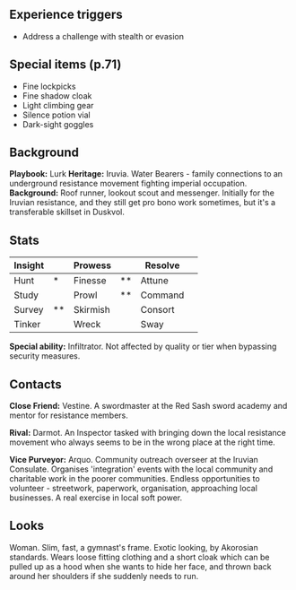 ## Experience triggers
* Address a challenge with stealth or evasion
## Special items (p.71)
* Fine lockpicks
* Fine shadow cloak
* Light climbing gear
* Silence potion vial
* Dark-sight goggles

## Background
 **Playbook:** Lurk
 **Heritage:** Iruvia. Water Bearers - family connections to an underground resistance movement fighting imperial occupation.
 **Background:** Roof runner, lookout scout and messenger. Initially for the Iruvian resistance, and they still get pro bono work sometimes, but it's a transferable skillset in Duskvol.

## Stats

| Insight |     | Prowess  |     | Resolve |     |
| ------- | --- | -------- | --- | ------- | --- |
| Hunt    | *   | Finesse  | **  | Attune  |     |
| Study   |     | Prowl    | **  | Command |     |
| Survey  | **  | Skirmish |     | Consort |     |
| Tinker  |     | Wreck    |     | Sway    |     |

**Special ability:** Infiltrator. Not affected by quality or tier when bypassing security measures. 

## Contacts
**Close Friend:** Vestine. A swordmaster at the Red Sash sword academy and mentor for resistance members.

**Rival:** Darmot. An Inspector tasked with bringing down the local resistance movement who always seems to be in the wrong place at the right time. 

**Vice Purveyor:** Arquo. Community outreach overseer at the Iruvian Consulate. Organises 'integration' events with the local community and charitable work in the poorer communities. Endless opportunities to volunteer - streetwork, paperwork, organisation, approaching local businesses. A real exercise in local soft power.

## Looks
Woman. Slim, fast, a gymnast's frame. Exotic looking, by Akorosian standards. Wears loose fitting clothing and a short cloak which can be pulled up as a hood when she wants to hide her face, and thrown back around her shoulders if she suddenly needs to run.
